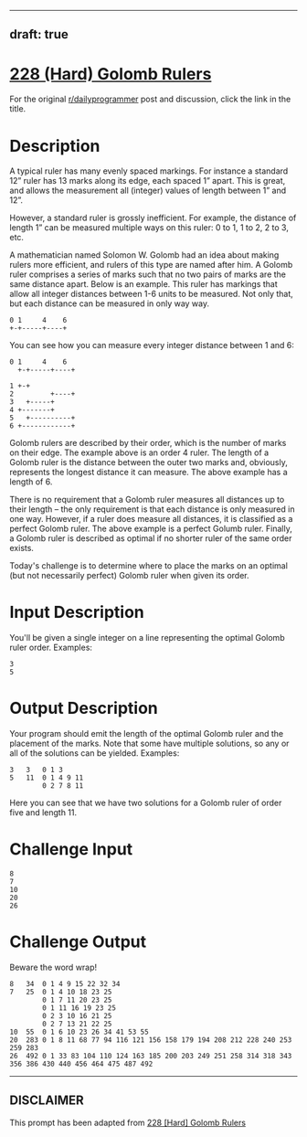 ---
draft: true
----

# [228 (Hard) Golomb Rulers](https://www.reddit.com/r/dailyprogrammer/comments/3hsgr0/08212015_challenge_228_hard_golomb_rulers/)

For the original [r/dailyprogrammer](https://www.reddit.com/r/dailyprogrammer/) post and discussion, click the link in the title.

# Description
A typical ruler has many evenly spaced markings. For instance a standard 12” ruler has 13 marks along its edge, each spaced 1” apart. This is great, and allows the measurement all (integer) values of length between 1” and 12”.

However, a standard ruler is grossly inefficient. For example, the distance of length 1” can be measured multiple ways on this ruler: 0 to 1, 1 to 2, 2 to 3, etc. 

A mathematician named Solomon W. Golomb had an idea about making rulers more efficient, and rulers of this type are named after him. A Golomb ruler comprises a series of marks such that no two pairs of marks are the same distance apart. Below is an example. This ruler has markings that allow all integer distances between 1-6 units to be measured. Not only that, but each distance can be measured in only way way.


```
0 1     4    6
+-+-----+----+
```
You can see how you can measure every integer distance between 1 and 6:


```
0 1     4    6
  +-+-----+----+

1 +-+
2         +----+
3   +-----+
4 +-------+
5   +----------+
6 +------------+
```
Golomb rulers are described by their order, which is the number of marks on their edge. The example above is an order 4 ruler. The length of a Golomb ruler is the distance between the outer two marks and, obviously, represents the longest distance it can measure. The above example has a length of 6.

There is no requirement that a Golomb ruler measures all distances up to their length – the only requirement is that each distance is only measured in one way. However, if a ruler does measure all distances, it is classified as a perfect Golomb ruler. The above example is a perfect Golumb ruler. Finally, a Golomb ruler is described as optimal if no shorter ruler of the same order exists.

Today's challenge is to determine where to place the marks on an optimal (but not necessarily perfect) Golomb ruler when given its order. 

# Input Description
You'll be given a single integer on a line representing the optimal Golomb ruler order. Examples:


```
3
5
```
# Output Description
Your program should emit the length of the optimal Golomb ruler and the placement of the marks. Note that some have multiple solutions, so any or all of the solutions can be yielded. Examples:


```
3   3   0 1 3
5   11  0 1 4 9 11
        0 2 7 8 11
```
Here you can see that we have two solutions for a Golomb ruler of order five and length 11. 

# Challenge Input

```
8
7
10
20
26
```
# Challenge Output
Beware the word wrap!


```
8   34  0 1 4 9 15 22 32 34
7   25  0 1 4 10 18 23 25
        0 1 7 11 20 23 25
        0 1 11 16 19 23 25
        0 2 3 10 16 21 25
        0 2 7 13 21 22 25
10  55  0 1 6 10 23 26 34 41 53 55
20  283 0 1 8 11 68 77 94 116 121 156 158 179 194 208 212 228 240 253 259 283
26  492 0 1 33 83 104 110 124 163 185 200 203 249 251 258 314 318 343 356 386 430 440 456 464 475 487 492
```

----
## **DISCLAIMER**
This prompt has been adapted from [228 [Hard] Golomb Rulers](https://www.reddit.com/r/dailyprogrammer/comments/3hsgr0/08212015_challenge_228_hard_golomb_rulers/
)
